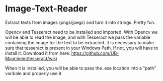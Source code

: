 # Image-Text-Reader
Extract texts from images (pngs/jpegs) and turn it into strings. Pretty fun.

Opencv and Tesseract need to be installed and imported.
With Opencv we will be able to read the image, and with Tesseract we pass the variable containing the image for the text to be extracted.
It is necessary to make sure that tesseract is present in your Windows Path. If not, you will have to install it. Download it from here:
https://github.com/UB-Mannheim/tesseract/wiki

When it is installed, you will be able to pass the .exe location into a "path" varibale and properly use it.
